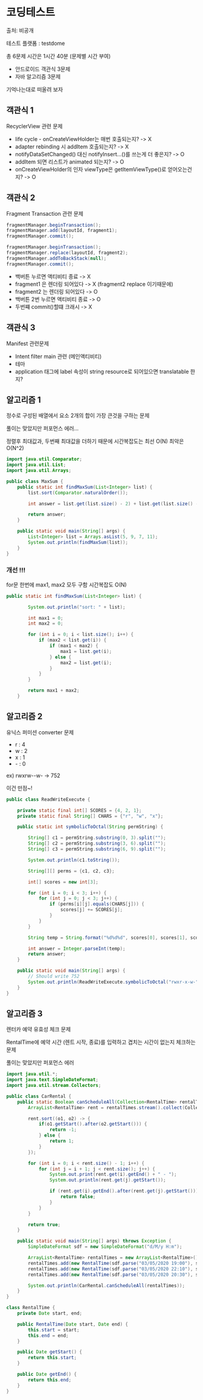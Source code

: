 # 코딩테스트

출처: 비공개

테스트 플랫폼 : testdome

총 6문제 시간은 1시간 40분 (문제별 시간 부여)

- 안드로이드 객관식 3문제
- 자바 알고리즘 3문제

기억나는대로 떠올려 보자

## 객관식 1

RecyclerView 관련 문제

- life cycle - onCreateViewHolder는 매번 호출되는지?
-> X
- adapter rebinding 시 addItem 호출되는지?
-> X
- notifyDataSetChanged() 대신 notifyInsert...()를 쓰는게 더 좋은지?
-> O
- addItem 되면 리스트가 animated 되는지?
-> O
- onCreateViewHolder의 인자 viewType은 getItemViewType()로 얻어오는건지?
-> O

## 객관식 2

Fragment Transaction 관련 문제

```java
fragmentManager.beginTransaction();
fragmentManager.add(layoutId, fragment1);
fragmentManager.commit();

fragmentManager.beginTransaction();
fragmentManager.replace(layoutId, fragment2);
fragmentManager.addToBackStack(null);
fragmentManager.commit();
```

- 백버튼 누르면 액티비티 종료 -> X
- fragment1 은 렌더링 되어있다 -> X (fragment2 replace 이기때문에)
- fragment2 는 렌더링 되어있다 -> O
- 백버튼 2번 누르면 액티비티 종료 -> O
- 두번쨰 commit()할떄 크래시 -> X

## 객관식 3

Manifest 관련문제

- Intent filter main 관련 (메인액티비티)
- 테마
- application 태그에 label 속성이 string resource로 되어있으면 translatable 한지?

## 알고리즘 1

정수로 구성된 배열에서 요소 2개의 합이 가장 큰것을 구하는 문제

풀이는 맞았지만 퍼포먼스 에러...

정렬후 최대값과, 두번째 최대값을 더하기 때문에 시간복잡도는 최선 O(N) 최악은 O(N^2)

```java
import java.util.Comparator;
import java.util.List;
import java.util.Arrays;

public class MaxSum {
    public static int findMaxSum(List<Integer> list) {
        list.sort(Comparator.naturalOrder());

        int answer = list.get(list.size() - 2) + list.get(list.size() - 1);

        return answer;
    }

    public static void main(String[] args) {
        List<Integer> list = Arrays.asList(5, 9, 7, 11);
        System.out.println(findMaxSum(list));
    }
}
```

### 개선 !!!

for문 한번에 max1, max2 모두 구함 시간복잡도 O(N)

```java
public static int findMaxSum(List<Integer> list) {

        System.out.println("sort: " + list);

        int max1 = 0;
        int max2 = 0;

        for (int i = 0; i < list.size(); i++) {
            if (max2 < list.get(i)) {
                if (max1 < max2) {
                    max1 = list.get(i);
                } else {
                    max2 = list.get(i);
                }
            }
        }

        return max1 + max2;
    }
```

## 알고리즘 2

유닉스 퍼미션 converter 문제

- r : 4
- w : 2
- x : 1
- \- : 0

ex) rwxrw--w- -> 752

이건 만점~!

```java
public class ReadWriteExecute {

    private static final int[] SCORES = {4, 2, 1};
    private static final String[] CHARS = {"r", "w", "x"};

    public static int symbolicToOctal(String permString) {

        String[] c1 = permString.substring(0, 3).split("");
        String[] c2 = permString.substring(3, 6).split("");
        String[] c3 = permString.substring(6, 9).split("");

        System.out.println(c1.toString());

        String[][] perms = {c1, c2, c3};

        int[] scores = new int[3];

        for (int i = 0; i < 3; i++) {
            for (int j = 0; j < 3; j++) {
                if (perms[i][j].equals(CHARS[j])) {
                    scores[j] += SCORES[j];
                }
            }
        }

        String temp = String.format("%d%d%d", scores[0], scores[1], scores[2]);

        int answer = Integer.parseInt(temp);
        return answer;
    }

    public static void main(String[] args) {
        // Should write 752
        System.out.println(ReadWriteExecute.symbolicToOctal("rwxr-x-w-"));
    }
}
```

## 알고리즘 3

렌터카 예약 유효성 체크 문제

RentalTime에 예약 시간 (렌트 시작, 종료)를 입력하고 겹치는 시간이 없는지 체크하는 문제

풀이는 맞았지만 퍼포먼스 에러

```java
import java.util.*;
import java.text.SimpleDateFormat;
import java.util.stream.Collectors;

public class CarRental {
    public static Boolean canScheduleAll(Collection<RentalTime> rentalTimes) {
        ArrayList<RentalTime> rent = rentalTimes.stream().collect(Collectors.toCollection(ArrayList::new));

        rent.sort((o1, o2) -> {
            if(o1.getStart().after(o2.getStart())) {
                return -1;
            } else {
                return 1;
            }
        });

        for (int i = 0; i < rent.size() - 1; i++) {
            for (int j = i + 1; j < rent.size(); j++) {
                System.out.print(rent.get(i).getEnd() + " - ");
                System.out.println(rent.get(j).getStart());

                if (rent.get(i).getEnd().after(rent.get(j).getStart())) {
                    return false;
                }
            }
        }

        return true;
    }

    public static void main(String[] args) throws Exception {
        SimpleDateFormat sdf = new SimpleDateFormat("d/M/y H:m");

        ArrayList<RentalTime> rentalTimes = new ArrayList<RentalTime>();
        rentalTimes.add(new RentalTime(sdf.parse("03/05/2020 19:00"), sdf.parse("03/05/2020 20:30")));
        rentalTimes.add(new RentalTime(sdf.parse("03/05/2020 22:10"), sdf.parse("03/05/2020 22:30")));
        rentalTimes.add(new RentalTime(sdf.parse("03/05/2020 20:30"), sdf.parse("03/05/2020 22:00")));

        System.out.println(CarRental.canScheduleAll(rentalTimes));
    }
}

class RentalTime {
    private Date start, end;

    public RentalTime(Date start, Date end) {
        this.start = start;
        this.end = end;
    }

    public Date getStart() {
        return this.start;
    }

    public Date getEnd() {
        return this.end;
    }
}
```